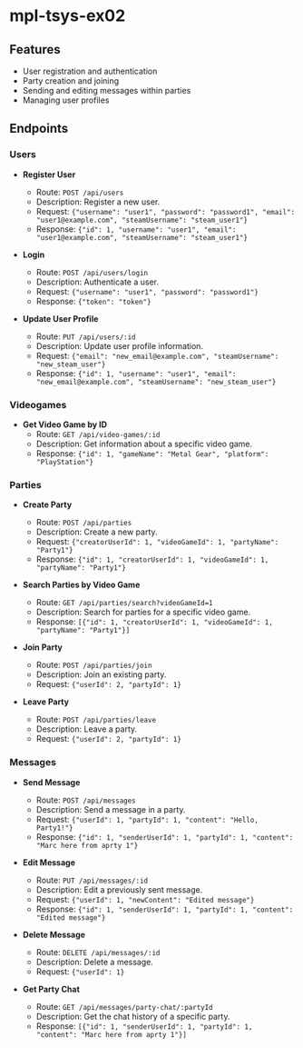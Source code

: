 # mpl-tsys-ex02

## Features

- User registration and authentication
- Party creation and joining
- Sending and editing messages within parties
- Managing user profiles

## Endpoints

### Users

- **Register User**
  - Route: `POST /api/users`
  - Description: Register a new user.
  - Request: `{"username": "user1", "password": "password1", "email": "user1@example.com", "steamUsername": "steam_user1"}`
  - Response: `{"id": 1, "username": "user1", "email": "user1@example.com", "steamUsername": "steam_user1"}`

- **Login**
  - Route: `POST /api/users/login`
  - Description: Authenticate a user.
  - Request: `{"username": "user1", "password": "password1"}`
  - Response: `{"token": "token"}`

- **Update User Profile**
  - Route: `PUT /api/users/:id`
  - Description: Update user profile information.
  - Request: `{"email": "new_email@example.com", "steamUsername": "new_steam_user"}`
  - Response: `{"id": 1, "username": "user1", "email": "new_email@example.com", "steamUsername": "new_steam_user"}`

### Videogames

- **Get Video Game by ID**
  - Route: `GET /api/video-games/:id`
  - Description: Get information about a specific video game.
  - Response: `{"id": 1, "gameName": "Metal Gear", "platform": "PlayStation"}`

### Parties

- **Create Party**
  - Route: `POST /api/parties`
  - Description: Create a new party.
  - Request: `{"creatorUserId": 1, "videoGameId": 1, "partyName": "Party1"}`
  - Response: `{"id": 1, "creatorUserId": 1, "videoGameId": 1, "partyName": "Party1"}`

- **Search Parties by Video Game**
  - Route: `GET /api/parties/search?videoGameId=1`
  - Description: Search for parties for a specific video game.
  - Response: `[{"id": 1, "creatorUserId": 1, "videoGameId": 1, "partyName": "Party1"}]`

- **Join Party**
  - Route: `POST /api/parties/join`
  - Description: Join an existing party.
  - Request: `{"userId": 2, "partyId": 1}`

- **Leave Party**
  - Route: `POST /api/parties/leave`
  - Description: Leave a party.
  - Request: `{"userId": 2, "partyId": 1}`

### Messages

- **Send Message**
  - Route: `POST /api/messages`
  - Description: Send a message in a party.
  - Request: `{"userId": 1, "partyId": 1, "content": "Hello, Party1!"}`
  - Response: `{"id": 1, "senderUserId": 1, "partyId": 1, "content": "Marc here from aprty 1"}`

- **Edit Message**
  - Route: `PUT /api/messages/:id`
  - Description: Edit a previously sent message.
  - Request: `{"userId": 1, "newContent": "Edited message"}`
  - Response: `{"id": 1, "senderUserId": 1, "partyId": 1, "content": "Edited message"}`

- **Delete Message**
  - Route: `DELETE /api/messages/:id`
  - Description: Delete a message.
  - Request: `{"userId": 1}`

- **Get Party Chat**
  - Route: `GET /api/messages/party-chat/:partyId`
  - Description: Get the chat history of a specific party.
  - Response: `[{"id": 1, "senderUserId": 1, "partyId": 1, "content": "Marc here from aprty 1"}]`
